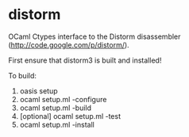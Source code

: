 distorm
=======

OCaml Ctypes interface to the Distorm disassembler (http://code.google.com/p/distorm/).

First ensure that distorm3 is built and installed!

To build:
  1. oasis setup
  2. ocaml setup.ml -configure
  3. ocaml setup.ml -build
  4. [optional] ocaml setup.ml -test
  5. ocaml setup.ml -install
